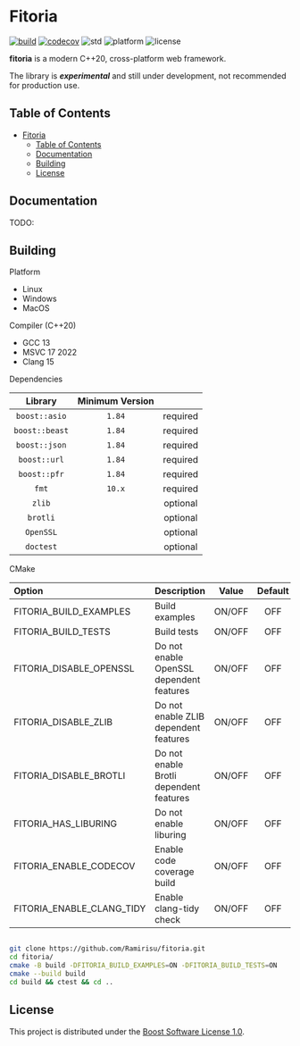 # Fitoria

[![build](https://github.com/Ramirisu/fitoria/actions/workflows/build_matrix.yml/badge.svg)](https://github.com/Ramirisu/fitoria/actions/workflows/build_matrix.yml)
[![codecov](https://codecov.io/gh/Ramirisu/fitoria/branch/main/graph/badge.svg?token=YDZ6KGEV0A)](https://codecov.io/gh/Ramirisu/fitoria)
![std](https://img.shields.io/badge/std-20-blue.svg)
![platform](https://img.shields.io/badge/platform-windows%2Flinux%2Fmacos-blue)
![license](https://img.shields.io/badge/license-BSL--1.0-blue)

**fitoria** is a modern C++20, cross-platform web framework.

The library is ***experimental*** and still under development, not recommended for production use.

## Table of Contents

- [Fitoria](#fitoria)
  - [Table of Contents](#table-of-contents)
  - [Documentation](#documentation)
  - [Building](#building)
  - [License](#license)

## Documentation

TODO:

## Building

Platform

- Linux
- Windows
- MacOS

Compiler (C++20)

- GCC 13
- MSVC 17 2022
- Clang 15

Dependencies

|    Library     | Minimum Version |          |
| :------------: | :-------------: | :------: |
| `boost::asio`  |     `1.84`      | required |
| `boost::beast` |     `1.84`      | required |
| `boost::json`  |     `1.84`      | required |
|  `boost::url`  |     `1.84`      | required |
|  `boost::pfr`  |     `1.84`      | required |
|     `fmt`      |     `10.x`      | required |
|     `zlib`     |                 | optional |
|    `brotli`    |                 | optional |
|   `OpenSSL`    |                 | optional |
|   `doctest`    |                 | optional |

CMake

| Option                    | Description                              | Value  | Default |
| :------------------------ | :--------------------------------------- | :----: | :-----: |
| FITORIA_BUILD_EXAMPLES    | Build examples                           | ON/OFF |   OFF   |
| FITORIA_BUILD_TESTS       | Build tests                              | ON/OFF |   OFF   |
| FITORIA_DISABLE_OPENSSL   | Do not enable OpenSSL dependent features | ON/OFF |   OFF   |
| FITORIA_DISABLE_ZLIB      | Do not enable ZLIB dependent features    | ON/OFF |   OFF   |
| FITORIA_DISABLE_BROTLI    | Do not enable Brotli dependent features  | ON/OFF |   OFF   |
| FITORIA_HAS_LIBURING      | Do not enable liburing                   | ON/OFF |   OFF   |
| FITORIA_ENABLE_CODECOV    | Enable code coverage build               | ON/OFF |   OFF   |
| FITORIA_ENABLE_CLANG_TIDY | Enable clang-tidy check                  | ON/OFF |   OFF   |

```sh

git clone https://github.com/Ramirisu/fitoria.git
cd fitoria/
cmake -B build -DFITORIA_BUILD_EXAMPLES=ON -DFITORIA_BUILD_TESTS=ON
cmake --build build
cd build && ctest && cd ..

```

## License

This project is distributed under the [Boost Software License 1.0](https://www.boost.org/LICENSE_1_0.txt).
